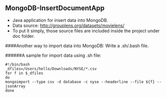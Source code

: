 ## MongoDB-InsertDocumentApp
* Java application for insert data into MongoDB.
* Data source: http://grouplens.org/datasets/movielens/
* To put it simply, those source files are included inside the project under doc folder.

####Another way to import data into MongoDB: 
Write a .sh/.bash file.

######A sample for import data using .sh file:
```
#!/bin/bash
_dfiles=/Users/hello/Downloads/NYSE/*.csv
for f in $_dfiles
do
mongoimport --type csv -d database -c nyse --headerline --file ${f} --jsonArray
done
```
